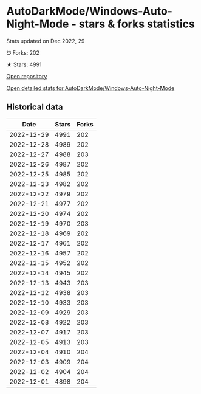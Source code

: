 # AutoDarkMode/Windows-Auto-Night-Mode - stars & forks statistics

Stats updated on Dec 2022, 29

☋ Forks: 202

★ Stars: 4991

[Open repository](https://github.com/AutoDarkMode/Windows-Auto-Night-Mode)

[Open detailed stats for AutoDarkMode/Windows-Auto-Night-Mode](https://reviewgithub.com/rep/AutoDarkMode/Windows-Auto-Night-Mode)

## Historical data
| Date | Stars | Forks |
|------|-------|-------|
| 2022-12-29 | 4991 | 202 | 
| 2022-12-28 | 4989 | 202 | 
| 2022-12-27 | 4988 | 203 | 
| 2022-12-26 | 4987 | 202 | 
| 2022-12-25 | 4985 | 202 | 
| 2022-12-23 | 4982 | 202 | 
| 2022-12-22 | 4979 | 202 | 
| 2022-12-21 | 4977 | 202 | 
| 2022-12-20 | 4974 | 202 | 
| 2022-12-19 | 4970 | 203 | 
| 2022-12-18 | 4969 | 202 | 
| 2022-12-17 | 4961 | 202 | 
| 2022-12-16 | 4957 | 202 | 
| 2022-12-15 | 4952 | 202 | 
| 2022-12-14 | 4945 | 202 | 
| 2022-12-13 | 4943 | 203 | 
| 2022-12-12 | 4938 | 203 | 
| 2022-12-10 | 4933 | 203 | 
| 2022-12-09 | 4929 | 203 | 
| 2022-12-08 | 4922 | 203 | 
| 2022-12-07 | 4917 | 203 | 
| 2022-12-05 | 4913 | 203 | 
| 2022-12-04 | 4910 | 204 | 
| 2022-12-03 | 4909 | 204 | 
| 2022-12-02 | 4904 | 204 | 
| 2022-12-01 | 4898 | 204 | 

